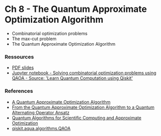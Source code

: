# Ch 8 - The Quantum Approximate Optimization Algorithm
- Combinatorial optimization problems
- The max-cut problem
- The Quantum Approximate Optimization Algorithm

### Ressources

- [PDF slides](https://github.com/bfedrici-phd/QC-2020-CPE/blob/master/Ch8/Ch8-The-Quantum-Approximate-Optimization-Algorithm.pdf)
- [Jupyter notebook - Solving combinatorial optimization problems using QAOA - Source: 'Learn Quantum Computation using Qiskit'](https://github.com/bfedrici-phd/QC-2020-CPE/blob/master/Ch8/qaoa.ipynb)

### References
- [A Quantum Approximate Optimization Algorithm](https://arxiv.org/abs/1411.4028)
- [From the Quantum Approximate Optimization Algorithm to a Quantum Alternating Operator Ansatz](https://arxiv.org/abs/1709.03489)
- [Quantum Algorithms for Scientific Computing and Approximate Optimization](https://arxiv.org/abs/1805.03265)
- [qiskit.aqua.algorithms.QAOA](https://qiskit.org/documentation/apidoc/aqua/algorithms/algorithms.html#qiskit.aqua.algorithms.QAOA)
